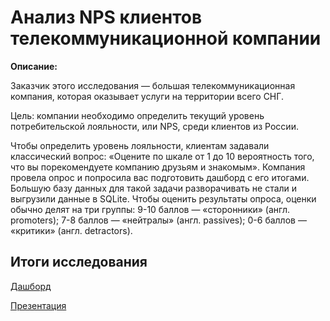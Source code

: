 # Анализ NPS клиентов телекоммуникационной компании

**Описание:**

Заказчик этого исследования — большая телекоммуникационная компания, которая оказывает услуги на территории всего СНГ.

Цель: компании необходимо определить текущий уровень потребительской лояльности, или NPS, среди клиентов из России.

Чтобы определить уровень лояльности, клиентам задавали классический вопрос: «Оцените по шкале от 1 до 10 вероятность того, что вы порекомендуете компанию друзьям и знакомым». Компания провела опрос и попросила вас подготовить дашборд с его итогами. Большую базу данных для такой задачи разворачивать не стали и выгрузили данные в SQLite. Чтобы оценить результаты опроса, оценки обычно делят на три группы: 9-10 баллов — «cторонники» (англ. promoters); 7-8 баллов — «нейтралы» (англ. passives); 0-6 баллов — «критики» (англ. detractors).

## Итоги исследования

[Дашборд](https://public.tableau.com/views/NPSTelecom/Dashboard1?:language=en-US&publish=yes&:display_count=n&:origin=viz_share_link)

[Презентация](https://disk.yandex.kz/d/4eLzDs7m4r2IJw)
